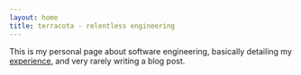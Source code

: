 ```yaml
---
layout: home
title: terracota - relentless engineering
---
```


This is my personal page about software engineering, basically detailing my [experience](/experience/), and very rarely writing a blog post.
